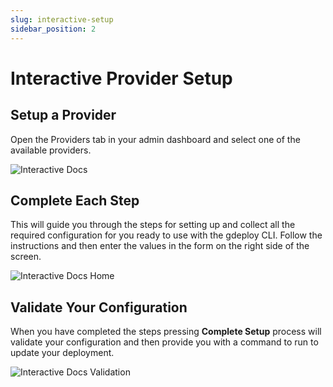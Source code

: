 ```yaml
---
slug: interactive-setup
sidebar_position: 2
---
```


# Interactive Provider Setup

## Setup a Provider

Open the Providers tab in your admin dashboard and select one of the available providers.

![Interactive Docs](/img/providers/01-interactivedocshome.png)

## Complete Each Step

This will guide you through the steps for setting up and collect all the required configuration for you ready to use with the gdeploy CLI.
Follow the instructions and then enter the values in the form on the right side of the screen.

![Interactive Docs Home](/img/providers/02-interactivedocs.png)

## Validate Your Configuration

When you have completed the steps pressing **Complete Setup** process will validate your configuration and then provide you with a command to run to update your deployment.

![Interactive Docs Validation](/img/providers/03-interactivedocssetuptest.png)
